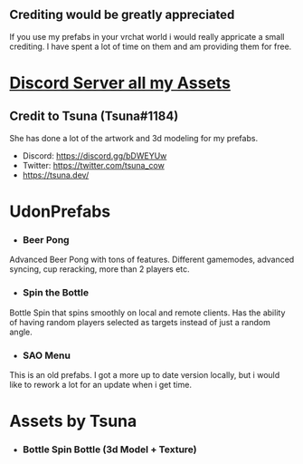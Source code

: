 ## Crediting would be greatly appreciated
If you use my prefabs in your vrchat world i would really appricate a small crediting.
I have spent a lot of time on them and am providing them for free.

# [Discord Server all my Assets](https://discord.thryrallo.de/)

## Credit to Tsuna (Tsuna#1184)
She has done a lot of the artwork and 3d modeling for my prefabs.
* Discord: https://discord.gg/bDWEYUw
* Twitter: https://twitter.com/tsuna_cow
* https://tsuna.dev/

# UdonPrefabs
* ### Beer Pong
Advanced Beer Pong with tons of features. Different gamemodes, advanced syncing, cup reracking, more than 2 players etc.

* ### Spin the Bottle
Bottle Spin that spins smoothly on local and remote clients.
Has the ability of having random players selected as targets instead of just a random angle.

* ### SAO Menu
This is an old prefabs. I got a more up to date version locally, but i would like to rework a lot for an update when i get time.

# Assets by Tsuna

* ### Bottle Spin Bottle (3d Model + Texture)
